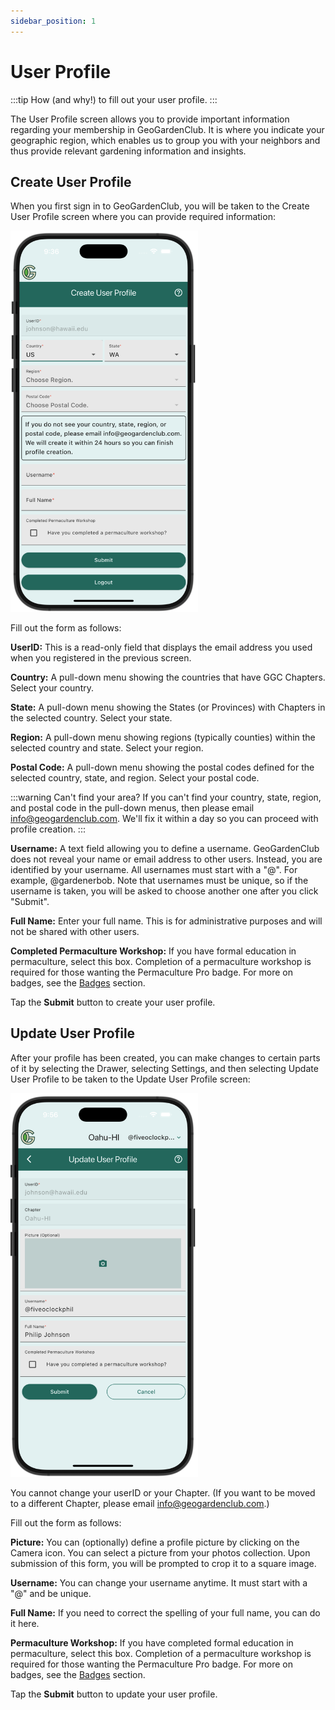 ```yaml
---
sidebar_position: 1
---
```


# User Profile

:::tip How (and why!) to fill out your user profile.
:::

The User Profile screen allows you to provide important information regarding your membership in GeoGardenClub. It is where you indicate your geographic region, which enables us to group you with your neighbors and thus provide relevant gardening information and insights. 

## Create User Profile

When you first sign in to GeoGardenClub, you will be taken to the Create User Profile screen where you can provide required information:

<img width="300" src="/img/user-guide/create-user-profile.png"/>

Fill out the form as follows:

**UserID:** This is a read-only field that displays the email address you used when you registered in the previous screen.

**Country:** A pull-down menu showing the countries that have GGC Chapters. Select your country.

**State:** A pull-down menu showing the States (or Provinces) with Chapters in the selected country. Select your state.

**Region:** A pull-down menu showing regions (typically counties) within the selected country and state. Select your region.

**Postal Code:** A pull-down menu showing the postal codes defined for the selected country, state, and region. Select your postal code.

:::warning Can't find your area?
If you can't find your country, state, region, and postal code in the pull-down menus, then please email info@geogardenclub.com.  We'll fix it within a day so you can proceed with profile creation.
:::

**Username:** A text field allowing you to define a username. GeoGardenClub does not reveal your name or email address to other users. Instead, you are identified by your username. All usernames must start with a "@". For example, @gardenerbob.  Note that usernames must be unique, so if the username is taken, you will be asked to choose another one after you click "Submit".

**Full Name:** Enter your full name.  This is for administrative purposes and will not be shared with other users.

**Completed Permaculture Workshop:** If you have formal education in permaculture, select this box.  Completion of a permaculture workshop is required for those wanting the Permaculture Pro badge.  For more on badges, see the [Badges](/docs/user-guide/badges) section.

Tap the **Submit** button to create your user profile.

## Update User Profile

After your profile has been created, you can make changes to certain parts of it by selecting the Drawer, selecting Settings, and then selecting Update User Profile to be taken to the Update User Profile screen:


<img width="300" src="/img/user-guide/update-user-profile.png"/>

You cannot change your userID or your Chapter. (If you want to be moved to a different Chapter, please email info@geogardenclub.com.)

Fill out the form as follows:

**Picture:** You can (optionally) define a profile picture by clicking on the Camera icon.  You can select a picture from your photos collection. Upon submission of this form, you will be prompted to crop it to a square image.

**Username:** You can change your username anytime.  It must start with a "@" and be unique.

**Full Name:** If you need to correct the spelling of your full name, you can do it here.

**Permaculture Workshop:** If you have completed formal education in permaculture, select this box.  Completion of a permaculture workshop is required for those wanting the Permaculture Pro badge.  For more on badges, see the [Badges](/docs/user-guide/badges) section.

Tap the **Submit** button to update your user profile.
